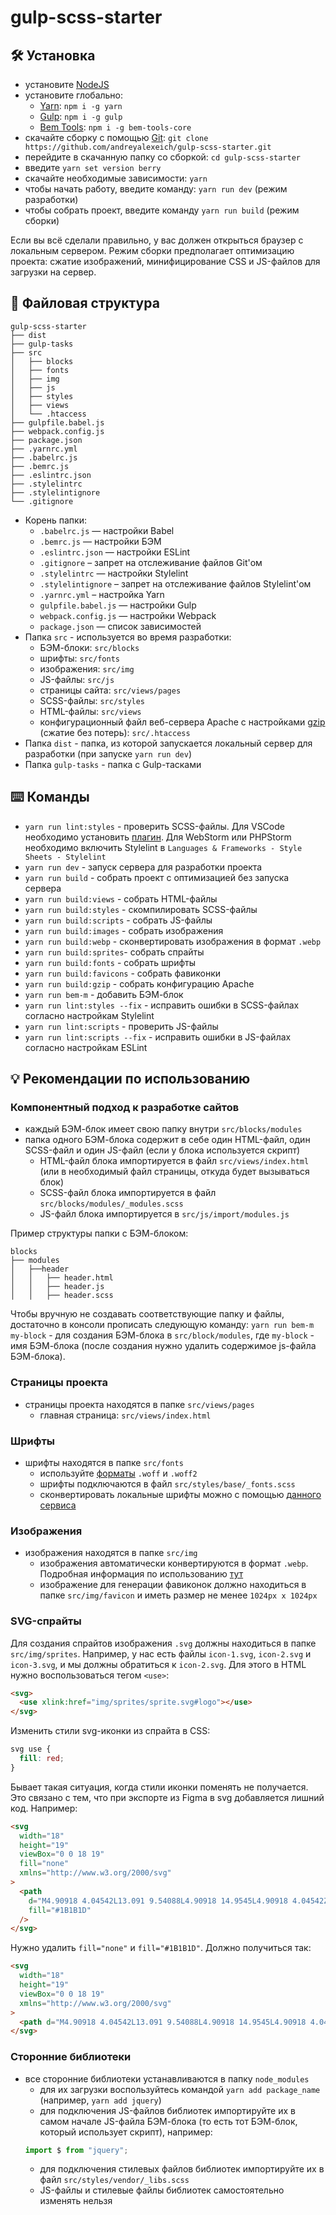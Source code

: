 # gulp-scss-starter

## :hammer_and_wrench: Установка

- установите [NodeJS](https://nodejs.org/en/)
- установите глобально:
  - [Yarn](https://yarnpkg.com/getting-started): `npm i -g yarn`
  - [Gulp](https://gulpjs.com/): `npm i -g gulp`
  - [Bem Tools](https://www.npmjs.com/package/bem-tools-core): `npm i -g bem-tools-core`
- скачайте сборку с помощью [Git](https://git-scm.com/downloads): `git clone https://github.com/andreyalexeich/gulp-scss-starter.git`
- перейдите в скачанную папку со сборкой: `cd gulp-scss-starter`
- введите `yarn set version berry`
- скачайте необходимые зависимости: `yarn`
- чтобы начать работу, введите команду: `yarn run dev` (режим разработки)
- чтобы собрать проект, введите команду `yarn run build` (режим сборки)

Если вы всё сделали правильно, у вас должен открыться браузер с локальным сервером. Режим сборки предполагает оптимизацию проекта: сжатие изображений, минифицирование CSS и JS-файлов для загрузки на сервер.

## :open_file_folder: Файловая структура

```
gulp-scss-starter
├── dist
├── gulp-tasks
├── src
│   ├── blocks
│   ├── fonts
│   ├── img
│   ├── js
│   ├── styles
│   ├── views
│   └── .htaccess
├── gulpfile.babel.js
├── webpack.config.js
├── package.json
├── .yarnrc.yml
├── .babelrc.js
├── .bemrc.js
├── .eslintrc.json
├── .stylelintrc
├── .stylelintignore
└── .gitignore
```

- Корень папки:
  - `.babelrc.js` — настройки Babel
  - `.bemrc.js` — настройки БЭМ
  - `.eslintrc.json` — настройки ESLint
  - `.gitignore` – запрет на отслеживание файлов Git'ом
  - `.stylelintrc` — настройки Stylelint
  - `.stylelintignore` – запрет на отслеживание файлов Stylelint'ом
  - `.yarnrc.yml` – настройка Yarn
  - `gulpfile.babel.js` — настройки Gulp
  - `webpack.config.js` — настройки Webpack
  - `package.json` — список зависимостей
- Папка `src` - используется во время разработки:
  - БЭМ-блоки: `src/blocks`
  - шрифты: `src/fonts`
  - изображения: `src/img`
  - JS-файлы: `src/js`
  - страницы сайта: `src/views/pages`
  - SCSS-файлы: `src/styles`
  - HTML-файлы: `src/views`
  - конфигурационный файл веб-сервера Apache с настройками [gzip](https://habr.com/ru/post/221849/) (сжатие без потерь): `src/.htaccess`
- Папка `dist` - папка, из которой запускается локальный сервер для разработки (при запуске `yarn run dev`)
- Папка `gulp-tasks` - папка с Gulp-тасками

## :keyboard: Команды

- `yarn run lint:styles` - проверить SCSS-файлы. Для VSCode необходимо установить [плагин](https://marketplace.visualstudio.com/items?itemName=stylelint.vscode-stylelint). Для WebStorm
  или PHPStorm необходимо включить Stylelint в `Languages & Frameworks - Style Sheets - Stylelint`
- `yarn run dev` - запуск сервера для разработки проекта
- `yarn run build` - собрать проект с оптимизацией без запуска сервера
- `yarn run build:views` - собрать HTML-файлы
- `yarn run build:styles` - скомпилировать SCSS-файлы
- `yarn run build:scripts` - собрать JS-файлы
- `yarn run build:images` - собрать изображения
- `yarn run build:webp` - сконвертировать изображения в формат `.webp`
- `yarn run build:sprites`- собрать спрайты
- `yarn run build:fonts` - собрать шрифты
- `yarn run build:favicons` - собрать фавиконки
- `yarn run build:gzip` - собрать конфигурацию Apache
- `yarn run bem-m` - добавить БЭМ-блок
- `yarn run lint:styles --fix` - исправить ошибки в SCSS-файлах согласно настройкам Stylelint
- `yarn run lint:scripts` - проверить JS-файлы
- `yarn run lint:scripts --fix` - исправить ошибки в JS-файлах согласно настройкам ESLint

## :bulb: Рекомендации по использованию

### Компонентный подход к разработке сайтов

- каждый БЭМ-блок имеет свою папку внутри `src/blocks/modules`
- папка одного БЭМ-блока содержит в себе один HTML-файл, один SCSS-файл и один JS-файл (если у блока используется скрипт)
  - HTML-файл блока импортируется в файл `src/views/index.html` (или в необходимый файл страницы, откуда будет вызываться блок)
  - SCSS-файл блока импортируется в файл `src/blocks/modules/_modules.scss`
  - JS-файл блока импортируется в `src/js/import/modules.js`

Пример структуры папки с БЭМ-блоком:

```
blocks
├── modules
│   ├──header
│   │   ├── header.html
│   │   ├── header.js
│   │   ├── header.scss
```

Чтобы вручную не создавать соответствующие папку и файлы, достаточно в консоли прописать следующую команду: `yarn run bem-m my-block` - для создания БЭМ-блока в `src/block/modules`, где `my-block` - имя БЭМ-блока (после создания нужно удалить содержимое js-файла БЭМ-блока).

### Страницы проекта

- страницы проекта находятся в папке `src/views/pages`
  - главная страница: `src/views/index.html`

### Шрифты

- шрифты находятся в папке `src/fonts`
  - используйте [форматы](https://caniuse.com/#search=woff) `.woff` и `.woff2`
  - шрифты подключаются в файл `src/styles/base/_fonts.scss`
  - сконвертировать локальные шрифты можно с помощью [данного сервиса](https://onlinefontconverter.com/)

### Изображения

- изображения находятся в папке `src/img`
  - изображения автоматически конвертируются в формат `.webp`. Подробная информация по использованию [тут](https://vk.com/@vk_it-webp)
  - изображение для генерации фавиконок должно находиться в папке `src/img/favicon` и иметь размер не менее `1024px x 1024px`

### SVG-спрайты

Для создания спрайтов изображения `.svg` должны находиться в папке `src/img/sprites`. Например, у нас есть файлы `icon-1.svg`, `icon-2.svg` и `icon-3.svg`, и мы должны обратиться к `icon-2.svg`. Для этого в HTML нужно воспользоваться тегом `<use>`:

```html
<svg>
  <use xlink:href="img/sprites/sprite.svg#logo"></use>
</svg>
```

Изменить стили svg-иконки из спрайта в CSS:

```css
svg use {
  fill: red;
}
```

Бывает такая ситуация, когда стили иконки поменять не получается. Это связано с тем, что при экспорте из Figma в svg добавляется лишний код. Например:

```html
<svg
  width="18"
  height="19"
  viewBox="0 0 18 19"
  fill="none"
  xmlns="http://www.w3.org/2000/svg"
>
  <path
    d="M4.90918 4.04542L13.091 9.54088L4.90918 14.9545L4.90918 4.04542Z"
    fill="#1B1B1D"
  />
</svg>
```

Нужно удалить `fill="none"` и `fill="#1B1B1D"`. Должно получиться так:

```html
<svg
  width="18"
  height="19"
  viewBox="0 0 18 19"
  xmlns="http://www.w3.org/2000/svg"
>
  <path d="M4.90918 4.04542L13.091 9.54088L4.90918 14.9545L4.90918 4.04542Z" />
</svg>
```

### Сторонние библиотеки

- все сторонние библиотеки устанавливаются в папку `node_modules`
  - для их загрузки воспользуйтеcь командой `yarn add package_name` (например, `yarn add jquery`)
  - для подключения JS-файлов библиотек импортируйте их в самом начале JS-файла БЭМ-блока (то есть тот БЭМ-блок, который использует скрипт), например:
  ```javascript
  import $ from "jquery";
  ```
  - для подключения стилевых файлов библиотек импортируйте их в файл `src/styles/vendor/_libs.scss`
  - JS-файлы и стилевые файлы библиотек самостоятельно изменять нельзя
